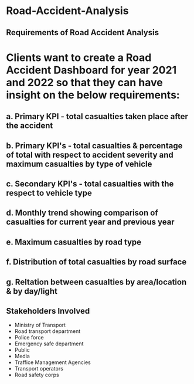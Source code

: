 # Road-Accident-Analysis
## Requirements of Road Accident Analysis

# Clients want  to create a Road Accident Dashboard for year 2021 and 2022 so that they can have insight on the below requirements:
## a. Primary KPI - total casualties taken place after the accident
## b. Primary KPI's - total casualties & percentage of total with respect to accident severity and maximum casualties by type of vehicle
## c. Secondary KPI's - total casualties with the respect to vehicle type
## d. Monthly trend showing comparison of casualties for current year and previous year
## e. Maximum casualties by road type
## f. Distribution of total casualties by road surface
## g. Reltation between casualties by area/location & by day/light

## Stakeholders Involved
- Ministry of Transport
- Road transport department
- Police force
- Emergency safe department
- Public
- Media
- Traffice Management Agencies
- Transport operators
- Road safety corps
